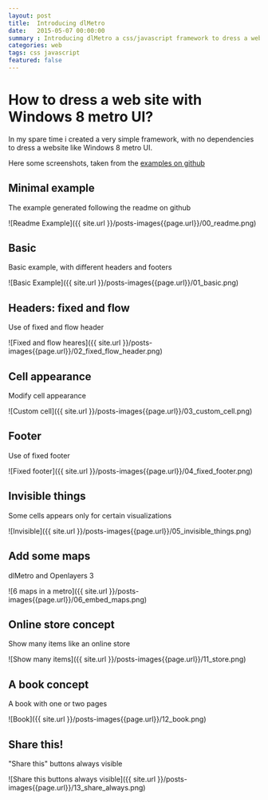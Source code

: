 ```yaml
---
layout: post
title:  Introducing dlMetro
date:   2015-05-07 00:00:00
summary : Introducing dlMetro a css/javascript framework to dress a website like Windows 8 (metro UI)
categories: web
tags: css javascript
featured: false
---
```


# How to dress a web site with Windows 8 metro UI?
In my spare time i created a very simple framework, with no dependencies to dress a website like Windows 8 metro UI.

Here some screenshots, taken from the [examples on github](https://github.com/develost/dlMetro/tree/master/examples)

## Minimal example

The example generated following the readme on github

![Readme Example]({{ site.url }}/posts-images{{page.url}}/00_readme.png)

## Basic

Basic example, with different headers and footers

![Basic Example]({{ site.url }}/posts-images{{page.url}}/01_basic.png)

## Headers: fixed and flow

Use of fixed and flow header

![Fixed and flow heares]({{ site.url }}/posts-images{{page.url}}/02_fixed_flow_header.png)

## Cell appearance

Modify cell appearance

![Custom cell]({{ site.url }}/posts-images{{page.url}}/03_custom_cell.png)

## Footer

Use of fixed footer

![Fixed footer]({{ site.url }}/posts-images{{page.url}}/04_fixed_footer.png)

## Invisible things

Some cells appears only for certain visualizations

![Invisible]({{ site.url }}/posts-images{{page.url}}/05_invisible_things.png)

## Add some maps

dlMetro and Openlayers 3

![6 maps in a metro]({{ site.url }}/posts-images{{page.url}}/06_embed_maps.png)


## Online store concept

Show many items like an online store

![Show many items]({{ site.url }}/posts-images{{page.url}}/11_store.png)


## A book concept

A book with one or two pages

![Book]({{ site.url }}/posts-images{{page.url}}/12_book.png)

## Share this!

"Share this" buttons always visible

![Share this buttons always visible]({{ site.url }}/posts-images{{page.url}}/13_share_always.png)
